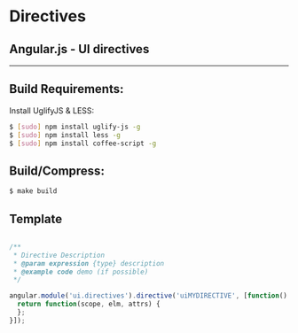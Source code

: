 
# Directives

## Angular.js - UI directives

***

## Build Requirements:

Install UglifyJS & LESS:

```bash
$ [sudo] npm install uglify-js -g
$ [sudo] npm install less -g
$ [sudo] npm install coffee-script -g
```

## Build/Compress:

```bash
$ make build
```

## Template

```javascript

/**
 * Directive Description
 * @param expression {type} description
 * @example code demo (if possible)
 */

angular.module('ui.directives').directive('uiMYDIRECTIVE', [function() {
  return function(scope, elm, attrs) {
  };
}]);

```
